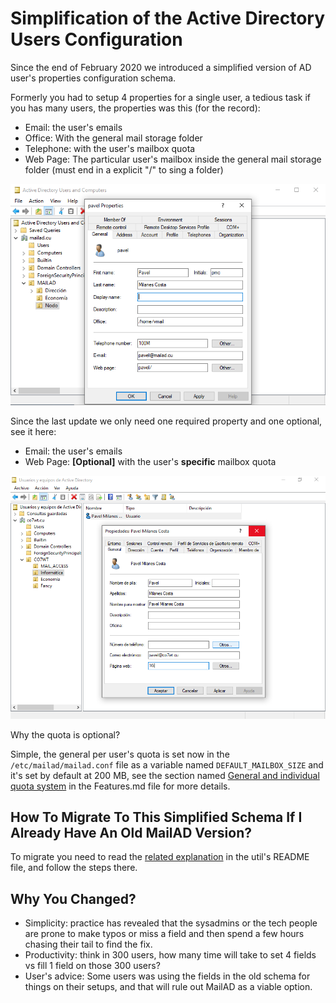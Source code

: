 # Simplification of the Active Directory Users Configuration

Since the end of February 2020 we introduced a simplified version of AD user's properties configuration schema.

Formerly you had to setup 4 properties for a single user, a tedious task if you has many users, the properties was this (for the record):

- Email: the user's emails
- Office: With the general mail storage folder
- Telephone: with the user's mailbox quota
- Web Page: The particular user's mailbox inside the general mail storage folder (must end in a explicit "/" to sing a folder)

![admin use details old](imgs/admin_user_details_old.png)

Since the last update we only need one required property and one optional, see it here:

- Email: the user's emails
- Web Page: **[Optional]** with the user's **specific** mailbox quota

![admin use details new](imgs/admin_user_details.png)

Why the quota is optional?

Simple, the general per user's quota is set now in the `/etc/mailad/mailad.conf` file as a variable named `DEFAULT_MAILBOX_SIZE` and it's set by default at 200 MB, see the section named [General and individual quota system](Features.md#general-and-individual-quota-system) in the Features.md file for more details.

## How To Migrate To This Simplified Schema If I Already Have An Old MailAD Version?

To migrate you need to read the [related explanation](utils/README.md#upgrade-to-the-simplified-ad-configuration) in the util's README file, and follow the steps there.

## Why You Changed?

- Simplicity: practice has revealed that the sysadmins or the tech people are prone to make typos or miss a field and then spend a few hours chasing their tail to find the fix.
- Productivity: think in 300 users, how many time will take to set 4 fields vs fill 1 field on those 300 users?
- User's advice: Some users was using the fields in the old schema for things on their setups, and that will rule out MailAD as a viable option.
